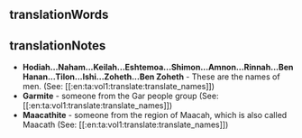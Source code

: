 ## translationWords


## translationNotes

* **Hodiah...Naham...Keilah...Eshtemoa...Shimon...Amnon...Rinnah...Ben Hanan...Tilon...Ishi...Zoheth...Ben Zoheth** - These are the names of men. (See: [[:en:ta:vol1:translate:translate_names]])
* **Garmite** - someone from the Gar people group (See: [[:en:ta:vol1:translate:translate_names]])
* **Maacathite** - someone from the region of Maacah, which is also called Maacath (See: [[:en:ta:vol1:translate:translate_names]])
